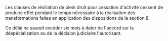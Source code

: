 Les clauses de résiliation de plein droit pour cessation d'activité cessent de produire effet pendant le temps nécessaire à la réalisation des transformations faites en application des dispositions de la section 8.

Ce délai ne saurait excéder six mois à dater de l'accord sur la déspécialisation ou de la décision judiciaire l'autorisant.
